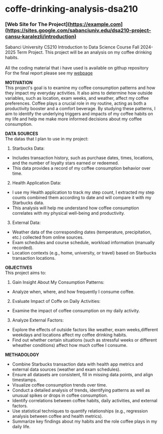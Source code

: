 # coffe-drinking-analysis-dsa210
### [Web Site for The Project](https://example.com](https://sites.google.com/sabanciuniv.edu/dsa210-project-cansu-karalezli/introduction)

Sabanci University CS210 Introduction to Data Science Course Fall 2024-2025 Term Project. This project will be an analysis on my coffee drinking habits.<br><br>
All the coding material that i have used is available on githup repository<br>
For the final report please see my [webpage](https://sites.google.com/sabanciuniv.edu/dsa210-project-cansu-karalezli/introduction)


**MOTIVATION**<br>
  This project's goal is to examine my coffee consumption patterns and how they impact my everyday activities. It also aims to determine how outside variables, such as location, exam weeks, and weather, affect my coffee preferences. Coffee plays a crucial role in my routine, acting as both a productivity booster and a comfort beverage. By studying these patterns, I aim to identify the underlying triggers and impacts of my coffee habits on my life and help me make more informed decisions about my coffee consumption.

**DATA SOURCES**<br>
The datas that I plan to use in my project:
1. Starbucks Data: 
* Includes transaction history, such as purchase dates, times, locations, and the number of loyalty stars earned or redeemed.
* This data provides a record of my coffee consumption behavior over time.
2. Health Application Data:
* I use my Health application to track my step count, I extracted my step counts combined them according to date and will compare it with my Starbucks data.
* This analysis will help me understand how coffee consumption correlates with my physical well-being and productivity.
3. External Data:
* Weather data of the corresponding dates (temperature, precipitation, etc.) collected from online sources.
* Exam schedules and course schedule, workload information (manually recorded).
* Location contexts (e.g., home, university, or travel) based on Starbucks transaction locations.

**OBJECTIVES**<br>
This project aims to:
1. Gain Insight About My Consumption Patterns:
* Analyze when, where, and how frequently I consume coffee.
2. Evaluate Impact of Coffe on Daily Activities:
* Examine the impact of coffee consumption on my daily activity.
3. Analyze External Factors:
* Explore the effects of  outside factors like weather, exam weeks,different weekdays and locations affect my coffee drinking habits.
* Find out whether certain situations (such as stressful weeks or different wheather conditions) affect how much coffee I consume.

**METHADOLOGY**
* Combine Starbucks transaction data with health app metrics and external data sources (weather and exam schedules).
* Ensure all datasets are consistent, fill in missing data points, and align timestamps.
* Visualize coffee consumption trends over time.
* Conduct a detailed analysis of trends, identifying patterns as well as unusual spikes or drops in coffee consumption.
* Identify correlations between coffee habits, daily activities, and external factors.
* Use statistical techniques to quantify relationships (e.g., regression analysis between coffee and health metrics).
* Summarize key findings about my habits and the role coffee plays in my daily life.




    

